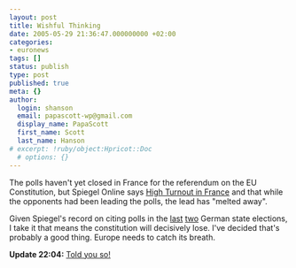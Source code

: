 ```yaml
---
layout: post
title: Wishful Thinking
date: 2005-05-29 21:36:47.000000000 +02:00
categories:
- euronews
tags: []
status: publish
type: post
published: true
meta: {}
author:
  login: shanson
  email: papascott-wp@gmail.com
  display_name: PapaScott
  first_name: Scott
  last_name: Hanson
# excerpt: !ruby/object:Hpricot::Doc
  # options: {}
---
```

<p>The polls haven't yet closed in France for the referendum on the EU Constitution, but Spiegel Online says <a href="http://www.spiegel.de/politik/ausland/0,1518,358084,00.html" title="EU-Referendum: Hohe Wahlbeteiligung in Frankreich - Politik - SPIEGEL ONLINE - Nachrichten">High Turnout in France</a> and that while the opponents had been leading the polls, the lead has "melted away".</p>
<p>Given Spiegel's record on citing polls in the <a href="http://www.papascott.de/archives/2005/02/20/schleswigholstein-votes/">last</a> <a href="http://www.papascott.de/archives/2005/05/22/spd-loses-big-in-nrw/">two</a> German state elections, I take it that means the constitution will decisively lose. I've decided that's probably a good thing. Europe needs to catch its breath.</p>
<p><strong>Update 22:04:</strong> <a href="http://fistfulofeuros.net/archives/001410.php" title="A Fistful of Euros: And It's A 'No'">Told you so!</a></p>
